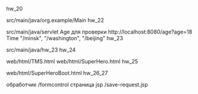 hw_20

src/main/java/org.example/Main
hw_22

src/main/java/servlet
Age для проверки http://localhost:8080/age?age=18
Time "/minsk", "/washington", "/beijing"
hw_23

src/main/java/hw_23
hw_24

web/html/TMS.html
web/html/SuperHero.html
hw_25

web/html/SuperHeroBoot.html
hw_26_27

обработчик /formcontrol
страница jsp /save-request.jsp
